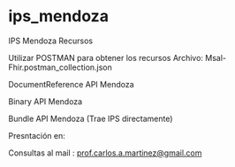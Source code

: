# ips_mendoza
IPS Mendoza Recursos

Utilizar POSTMAN para obtener los recursos
Archivo: Msal-Fhir.postman_collection.json

DocumentReference API Mendoza

Binary API Mendoza

Bundle API Mendoza (Trae IPS directamente)

Presntación en:



Consultas al mail : prof.carlos.a.martinez@gmail.com


